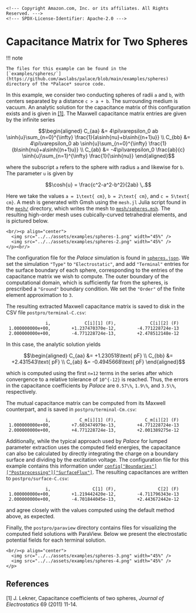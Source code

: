 ```@raw html
<!--- Copyright Amazon.com, Inc. or its affiliates. All Rights Reserved. --->
<!--- SPDX-License-Identifier: Apache-2.0 --->
```

# Capacitance Matrix for Two Spheres

!!! note
    
    The files for this example can be found in the
    [`examples/spheres/`](https://github.com/awslabs/palace/blob/main/examples/spheres)
    directory of the *Palace* source code.

In this example, we consider two conducting spheres of radii ``a`` and ``b``, with centers
separated by a distance ``c > a + b``. The surrounding medium is vacuum. An analytic
solution for the capacitance matrix of this configuration exists and is given in
[[1]](#References). The Maxwell capacitance matrix entries are given by the infinite series

```math
\begin{aligned}
C_{aa} &= 4\pi\varepsilon_0 ab \sinh{u}\sum_{n=0}^{\infty} \frac{1}{a\sinh{nu}+b\sinh{(n+1)u}} \\
C_{bb} &= 4\pi\varepsilon_0 ab \sinh{u}\sum_{n=0}^{\infty} \frac{1}{b\sinh{nu}+a\sinh{(n+1)u}} \\
C_{ab} &= -4\pi\varepsilon_0 \frac{ab}{c} \sinh{u}\sum_{n=1}^{\infty} \frac{1}{\sinh{nu}}
\end{aligned}
```

where the subscript ``a`` refers to the sphere with radius ``a`` and likewise for ``b``. The
parameter ``u`` is given by

```math
\cosh{u} = \frac{c^2-a^2-b^2}{2ab} \,.
```

Here we take the values ``a = 1\text{ cm}``, ``b = 2\text{ cm}``, and ``c = 5\text{ cm}``. A
mesh is generated with Gmsh using the `mesh.jl` Julia script found in the
[`mesh/`](https://github.com/awslabs/palace/blob/main/examples/spheres/mesh) directory,
which writes the mesh to
[`mesh/spheres.msh`](https://github.com/awslabs/palace/blob/main/examples/spheres/mesh/spheres.msh).
The resulting high-order mesh uses cubically-curved tetrahedral elements, and is pictured
below.

```@raw html
<br/><p align="center">
  <img src="../../assets/examples/spheres-1.png" width="45%" />
  <img src="../../assets/examples/spheres-2.png" width="45%" />
</p><br/>
```

The configuration file for the *Palace* simulation is found in
[`spheres.json`](https://github.com/awslabs/palace/blob/main/examples/spheres/spheres.json).
We set the simulation `"Type"` to `"Electrostatic"`, and add `"Terminal"` entries for the
surface boundary of each sphere, corresponding to the entries of the capacitance matrix we
wish to compute. The outer boundary of the computational domain, which is sufficiently far
from the spheres, is prescribed a `"Ground"` boundary condition. We set the `"Order"` of
the finite element approximation to ``3``.

The resulting extracted Maxwell capacitance matrix is saved to disk in the CSV file
`postpro/terminal-C.csv`:

```
               i,             C[i][1] (F),             C[i][2] (F)
 1.000000000e+00,        +1.237470370e-12,        -4.771228724e-13
 2.000000000e+00,        -4.771228724e-13,        +2.478512148e-12
```

In this case, the analytic solution yields

```math
\begin{aligned}
C_{aa} &= +1.230518\text{ pF} \\
C_{bb} &= +2.431543\text{ pF} \\
C_{ab} &= -0.4945668\text{ pF}
\end{aligned}
```

which is computed using the first ``n=12`` terms in the series after which convergence to a
relative tolerance of ``10^{-12}`` is reached. Thus, the errors in the capacitance
coefficients by *Palace* are ``0.57\%``, ``1.9\%``, and ``3.5\%``, respectively.

The mutual capacitance matrix can be computed from its Maxwell counterpart, and is saved in
`postpro/terminal-Cm.csv`:

```
               i,           C_m[i][1] (F),           C_m[i][2] (F)
 1.000000000e+00,        +7.603474979e-13,        +4.771228724e-13
 2.000000000e+00,        +4.771228724e-13,        +2.001389275e-12
```

Additionally, while the typical approach used by *Palace* for lumped parameter extraction
uses the computed field energies, the capacitance can also be calculated by directly
integrating the charge on a boundary surface and dividing by the excitation voltage. The
configuration file for this example contains this information under
[`config["Boundaries"]["Postprocessing"]["SurfaceFlux"]`](../config/boundaries.md#boundaries%5B%22Postprocessing%22%5D%5B%22SurfaceFlux%22%5D).
The resulting capacitances are written to `postpro/surface-C.csv`:

```
               i,                C[1] (F),                C[2] (F)
 1.000000000e+00,        +1.219442420e-12,        -4.711796343e-13
 2.000000000e+00,        -4.701844045e-13,        +2.443672442e-12
```

and agree closely with the values computed using the default method above, as expected.

Finally, the `postpro/paraview` directory contains files for visualizing the computed field
solutions with ParaView. Below we present the electrostatic potential fields for each
terminal solution.

```@raw html
<br/><p align="center">
  <img src="../../assets/examples/spheres-3.png" width="45%" />
  <img src="../../assets/examples/spheres-4.png" width="45%" />
</p>
```

## References

[1] J. Lekner, Capacitance coefficients of two spheres, _Journal of Electrostatics_ 69
(2011) 11-14.
